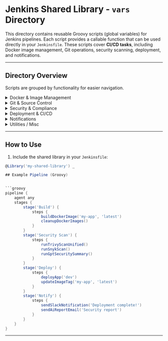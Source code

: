 # Jenkins Shared Library - `vars` Directory

This directory contains reusable Groovy scripts (global variables) for Jenkins pipelines. Each script provides a callable function that can be used directly in your `Jenkinsfile`. These scripts cover **CI/CD tasks**, including Docker image management, Git operations, security scanning, deployment, and notifications.

---

## Directory Overview

Scripts are grouped by functionality for easier navigation.

<details>
<summary> Docker & Image Management</summary>

- `buildDockerImage.groovy` – Builds Docker images for your application.  
- `cleanupDockerImages.groovy` – Cleans unused Docker images from the Jenkins agent.  
- `dockerPush.groovy` – Pushes Docker images to the registry (ECR/DockerHub).  
- `signImageWithCosign.groovy` – Signs Docker images using Cosign.  
- `getImageDigest.groovy` – Retrieves the digest of a Docker image from a registry.  
- `checkEcrDigestExists.groovy` – Checks if a specific image digest already exists in ECR.  

</details>

<details>
<summary> Git & Source Control</summary>

- `checkoutGit.groovy` – Performs a Git checkout for a repository.  
- `checkoutAndVerifyGPG.groovy` – Checks out a Git repo and verifies commits with GPG.  
- `confirmYamlUpdate.groovy` – Confirms YAML updates before applying changes.  

</details>

<details>
<summary> Security & Compliance</summary>

- `runTrivyScanUnified.groovy` – Performs Trivy container and file-system scans.  
- `runSnykScan.groovy` – Runs Snyk security vulnerability scans.  
- `runGptSecuritySummary.groovy` – Generates AI-powered HTML security reports summarizing scan 
                                    results.  
- `cosignVerifyECR.groovy` – Verifies Docker image signatures in ECR.  
- `uploadSbomToDependencyTrack.groovy` – Uploads SBOM (CycloneDX) to Dependency-Track.  

</details>

<details>
<summary>Deployment & CI/CD</summary>

- `deployApp.groovy` – Deploys applications to target environments.  
- `updateImageTag.groovy` – Updates image tags in GitOps YAML manifests.  
- `postBuildTestArtifacts.groovy` – Handles post-build artifact management and testing.  

</details>

<details>
<summary>Notifications</summary>

- `sendSlackNotification.groovy` – Sends notifications to Slack channels.  
- `sendAiReportEmail.groovy` – Sends AI-generated security reports via email.  

</details>

<details>
<summary>Utilities / Misc</summary>

- `cleanWorkspace.groovy` – Cleans the Jenkins workspace before a build.  
- `getAwsSecret.groovy` – Retrieves secrets from AWS Secrets Manager.  
- `sonarScan.groovy` – Runs a SonarQube scan on the codebase.  
- `sonarQualityGateCheck.groovy` – Validates SonarQube quality gate status.  

</details>

---

## How to Use

1. Include the shared library in your `Jenkinsfile`:

```groovy
@Library('my-shared-library') _

## Example Pipeline (Groovy)


```groovy
pipeline {
    agent any
    stages {
        stage('Build') {
            steps {
                buildDockerImage('my-app', 'latest')
                cleanupDockerImages()
            }
        }
        stage('Security Scan') {
            steps {
                runTrivyScanUnified()
                runSnykScan()
                runGptSecuritySummary()
            }
        }
        stage('Deploy') {
            steps {
                deployApp('dev')
                updateImageTag('my-app', 'latest')
            }
        }
        stage('Notify') {
            steps {
                sendSlackNotification('Deployment complete!')
                sendAiReportEmail('Security report')
            }
        }
    }
}
```

---